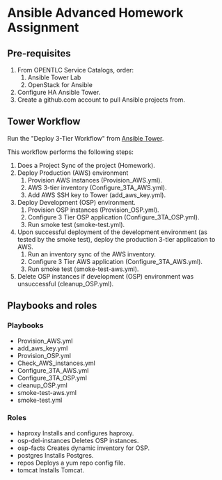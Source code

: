 # Ansible Advanced Homework Assignment

## Pre-requisites

1. From OPENTLC Service Catalogs, order:
   1. Ansible Tower Lab
   2. OpenStack for Ansible
2. Configure HA Ansible Tower.
3. Create a github.com account to pull Ansible projects from.


## Tower Workflow

Run the "Deploy 3-Tier Workflow" from [Ansible Tower](https://tower1.28dc.example.opentlc.com/).

This workflow performs the following steps:

1. Does a Project Sync of the project (Homework).
2. Deploy Production (AWS) environment
   1. Provision AWS instances (Provision_AWS.yml).
   2. AWS 3-tier inventory (Configure_3TA_AWS.yml).
   3. Add AWS SSH key to Tower (add_aws_key.yml).
3. Deploy Development (OSP) environment.
   1. Provision OSP instances (Provision_OSP.yml).
   2. Configure 3 Tier OSP application (Configure_3TA_OSP.yml).
   3. Run smoke test (smoke-test.yml).
4. Upon successful deployment of the development environment (as tested by the smoke test), deploy the production 3-tier application to AWS.
   1. Run an inventory sync of the AWS inventory.
   2. Configure 3 Tier AWS application (Configure_3TA_AWS.yml).
   3. Run smoke test (smoke-test-aws.yml).
5. Delete OSP instances if development (OSP) environment was unsuccessful (cleanup_OSP.yml).

## Playbooks and roles
### Playbooks
* Provision_AWS.yml
* add_aws_key.yml
* Provision_OSP.yml
* Check_AWS_instances.yml
* Configure_3TA_AWS.yml
* Configure_3TA_OSP.yml
* cleanup_OSP.yml
* smoke-test-aws.yml
* smoke-test.yml

### Roles
* haproxy
  Installs and configures haproxy.
* osp-del-instances
  Deletes OSP instances.
* osp-facts
  Creates dynamic inventory for OSP.
* postgres
  Installs Postgres.
* repos
  Deploys a yum repo config file.
* tomcat
  Installs Tomcat.
